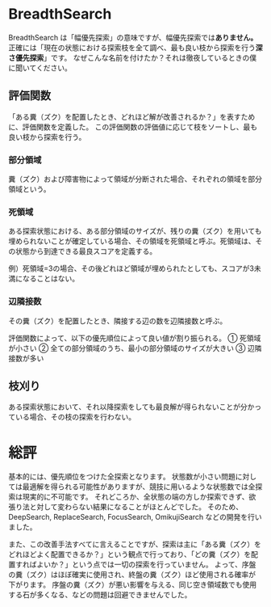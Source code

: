 # BreadthSearch
BreadthSearch は「幅優先探索」の意味ですが、幅優先探索では**ありません。**
正確には「現在の状態における探索枝を全て調べ、最も良い枝から探索を行う**深さ優先探索**」です。
なぜこんな名前を付けたか？それは徹夜しているときの僕に聞いてください。

## 評価関数
「ある糞（ズク）を配置したとき、どれほど解が改善されるか？」を表すために、評価関数を定義した。
この評価関数の評価値に応じて枝をソートし、最も良い枝から探索を行う。

### 部分領域
糞（ズク）および障害物によって領域が分断された場合、それぞれの領域を部分領域という。

### 死領域
ある探索状態における、ある部分領域のサイズが、残りの糞（ズク）を用いても埋められないことが確定している場合、その領域を死領域と呼ぶ。死領域は、その状態から到達できる最良スコアを定義する。

例）死領域=3の場合、その後どれほど領域が埋められたとしても、スコアが3未満になることはない。

### 辺隣接数
その糞（ズク）を配置したとき、隣接する辺の数を辺隣接数と呼ぶ。

評価関数によって、以下の優先順位によって良い値が割り振られる。
① 死領域が小さい
② 全ての部分領域のうち、最小の部分領域のサイズが大きい
③ 辺隣接数が多い

## 枝刈り
ある探索状態において、それ以降探索をしても最良解が得られないことが分かっている場合、その枝の探索を行わない。

# 総評
基本的には、優先順位をつけた全探索となります。
状態数が小さい問題に対しては最適解を得られる可能性がありますが、競技に用いるような状態数では全探索は現実的に不可能です。
それどころか、全状態の端の方しか探索できず、欲張り法と対して変わらない結果になることがほとんどでした。
そのため、DeepSearch, ReplaceSearch, FocusSearch, OmikujiSearch などの開発を行いました。

また、この改善手法すべてに言えることですが、探索は主に「ある糞（ズク）をどれほどよく配置できるか？」という観点で行っており、「どの糞（ズク）を配置すればよいか？」という点では一切の探索を行っていません。
よって、序盤の糞（ズク）はほぼ確実に使用され、終盤の糞（ズク）ほど使用される確率が下がります。
序盤の糞（ズク）が悪い影響を与える、同じ空き領域数でも使用する石が多くなる、などの問題は回避できませんでした。
